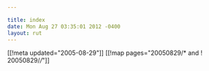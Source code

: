 ```yaml
---

title: index
date: Mon Aug 27 03:35:01 2012 -0400
layout: rut
---
```


[[!meta updated="2005-08-29"]]
[[!map pages="20050829/* and ! 20050829/*/*"]]
